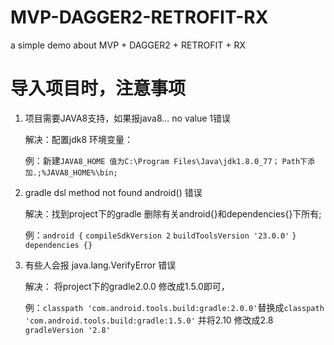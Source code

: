 # MVP-DAGGER2-RETROFIT-RX
a simple demo about MVP + DAGGER2 + RETROFIT + RX

# 导入项目时，注意事项
1. 项目需要JAVA8支持，如果报java8... no value 1错误
    
    解决：配置jdk8 环境变量：
  
    例：新建`JAVA8_HOME 值为C:\Program Files\Java\jdk1.8.0_77；`
      `Path下添加.;%JAVA8_HOME%\bin;`
      
2. gradle dsl method not found android() 错误
    
    解决：找到project下的gradle 删除有关android{}和dependencies{}下所有;

    例：`android {`
            `compileSdkVersion 2`
            `buildToolsVersion '23.0.0'`
        `}`
        `dependencies {}`
  
3. 有些人会报 java.lang.VerifyError 错误
    
    解决： 将project下的gradle2.0.0 修改成1.5.0即可，
  
    例：`classpath 'com.android.tools.build:gradle:2.0.0'`替换成`classpath 'com.android.tools.build:gradle:1.5.0'`
        并将2.10 修改成2.8 `gradleVersion '2.8'`
      
